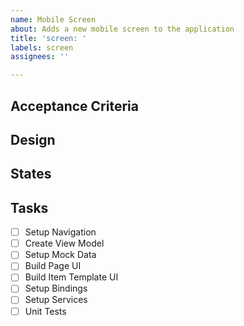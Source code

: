 ```yaml
---
name: Mobile Screen
about: Adds a new mobile screen to the application
title: 'screen: '
labels: screen
assignees: ''

---
```

## Acceptance Criteria
<!-- A clear understanding of what the screen is supposed to do. -->

## Design
<!-- Include any design documents that show the desired screen. -->

## States
<!-- Enumerate the number of states for the screen and the differences between them. -->

## Tasks
- [ ] Setup Navigation
- [ ] Create View Model
- [ ] Setup Mock Data
- [ ] Build Page UI
- [ ] Build Item Template UI
- [ ] Setup Bindings
- [ ] Setup Services
- [ ] Unit Tests
